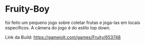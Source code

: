# Fruity-Boy

foi feito um pequeno jogo sobre coletar frutas e joga-las em locais específicos. A câmera do jogo é do estilo top down.

Link da Build: https://gamejolt.com/games/Fruity/653748
